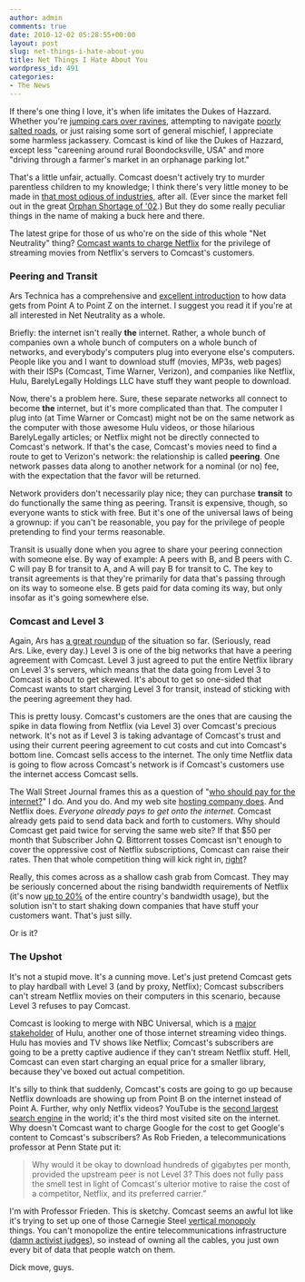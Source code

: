 ```yaml
---
author: admin
comments: true
date: 2010-12-02 05:28:55+00:00
layout: post
slug: net-things-i-hate-about-you
title: Net Things I Hate About You
wordpress_id: 491
categories:
- The News
---
```


If there's one thing I love, it's when life imitates the Dukes of Hazzard. Whether you're [jumping cars over ravines](http://www.youtube.com/watch?v=hb7qPbvZDCM&feature=related), attempting to navigate [poorly salted roads](http://www.youtube.com/watch?v=25W908awEqg), or just raising some sort of general mischief, I appreciate some harmless jackassery. Comcast is kind of like the Dukes of Hazzard, except less "careening around rural Boondocksville, USA" and more "driving through a farmer's market in an orphanage parking lot."

That's a little unfair, actually. Comcast doesn't actively try to murder parentless children to my knowledge; I think there's very little money to be made in [that most odious of industries](http://www.google.com/finance?q=murdering+orphans), after all. (Ever since the market fell out in the great [Orphan Shortage of '02](http://angelinajolieadoptions.wordpress.com/2010/04/09/angelina-jolies-adoptions/).) But they do some really peculiar things in the name of making a buck here and there.

The latest gripe for those of us who're on the side of this whole "Net Neutrality" thing? [Comcast wants to charge Netflix](http://news.cnet.com/8301-1023_3-20024070-93.html) for the privilege of streaming movies from Netflix's servers to Comcast's customers. <!-- more -->

### Peering and Transit

Ars Technica has a comprehensive and [excellent introduction](http://arstechnica.com/old/content/2008/09/peering-and-transit.ars) to how data gets from Point A to Point Z on the internet. I suggest you read it if you're at all interested in Net Neutrality as a whole.

Briefly: the internet isn't really **the** internet. Rather, a whole bunch of companies own a whole bunch of computers on a whole bunch of networks, and everybody's computers plug into everyone else's computers. People like you and I want to download stuff (movies, MP3s, web pages) with their ISPs (Comcast, Time Warner, Verizon), and companies like Netflix, Hulu, BarelyLegally Holdings LLC have stuff they want people to download.

Now, there's a problem here. Sure, these separate networks all connect to become **the** internet, but it's more complicated than that. The computer I plug into (at Time Warner or Comcast) might not be on the same network as the computer with those awesome Hulu videos, or those hilarious BarelyLegally articles; or Netflix might not be directly connected to Comcast's network. If that's the case, Comcast's movies need to find a route to get to Verizon's network: the relationship is called **peering**. One network passes data along to another network for a nominal (or no) fee, with the expectation that the favor will be returned.

Network providers don't necessarily play nice; they can purchase **transit** to do functionally the same thing as peering. Transit is expensive, though, so everyone wants to stick with free. But it's one of the universal laws of being a grownup: if you can't be reasonable, you pay for the privilege of people pretending to find your terms reasonable.

Transit is usually done when you agree to share your peering connection with someone else. By way of example: A peers with B, and B peers with C. C will pay B for transit to A, and A will pay B for transit to C. The key to transit agreements is that they're primarily for data that's passing through on its way to someone else. B gets paid for data coming its way, but only insofar as it's going somewhere else.

### Comcast and Level 3

Again, Ars has [a great roundup](http://arstechnica.com/tech-policy/news/2010/11/how-comcast-became-a-toll-collecting-hydra-with-a-nuke.ars) of the situation so far. (Seriously, read Ars. Like, every day.) Level 3 is one of the big networks that have a peering agreement with Comcast. Level 3 just agreed to put the entire Netflix library on Level 3's servers, which means that the data going from Level 3 to Comcast is about to get skewed. It's about to get so one-sided that Comcast wants to start charging Level 3 for transit, instead of sticking with the peering agreement they had.

This is pretty lousy. Comcast's customers are the ones that are causing the spike in data flowing from Netflix (via Level 3) over Comcast's precious network. It's not as if Level 3 is taking advantage of Comcast's trust and using their current peering agreement to cut costs and cut into Comcast's bottom line. Comcast sells access to the internet. The only time Netflix data is going to flow across Comcast's network is if Comcast's customers use the internet access Comcast sells.

﻿The Wall Street Journal frames this as a question of "[who should pay for the internet?](http://online.wsj.com/article/SB10001424052748704679204575646840288688392.html)" I do. And you do. And my web site [hosting company does](http://apisnetworks.com/). And Netflix does. _Everyone already pays to get onto the internet_. Comcast already gets paid to send data back and forth to customers. Why should Comcast get paid twice for serving the same web site? If that $50 per month that Subscriber John Q. Bittorrent tosses Comcast isn't enough to cover the oppressive cost of Netflix subscriptions, Comcast can raise their rates. Then that whole competition thing will kick right in, [right](http://arstechnica.com/tech-policy/news/2010/09/broadband-duopoly-leaves-isps-competing-on-speed-not-price.ars)?

Really, this comes across as a shallow cash grab from Comcast. They may be seriously concerned about the rising bandwidth requirements of Netflix (it's now [up to 20%](http://www.pcmag.com/article2/0,2817,2371260,00.asp) of the entire country's bandwidth usage), but the solution isn't to start shaking down companies that have stuff your customers want. That's just silly.

Or is it?

### The Upshot

It's not a stupid move. It's a cunning move. Let's just pretend Comcast gets to play hardball with Level 3 (and by proxy, Netflix); Comcast subscribers can't stream Netflix movies on their computers in this scenario, because Level 3 refuses to pay Comcast.

Comcast is looking to merge with NBC Universal, which is a [major stakeholder](http://www.thebigmoney.com/blogs/hulucination/2010/02/03/nbc-officially-owns-32-percent-hulu-until-comcast-acquires-it) of Hulu, another one of those internet streaming video things. Hulu has movies and TV shows like Netflix; Comcast's subscribers are going to be a pretty captive audience if they can't stream Netflix stuff. Hell, Comcast can even start charging an equal price for a smaller library, because they've boxed out actual competition.

It's silly to think that suddenly, Comcast's costs are going to go up because Netflix downloads are showing up from Point B on the internet instead of Point A. Further, why only Netflix videos? YouTube is the [second largest search engine](http://www.businessinsider.com/youtube-2010-11) in the world; it's the third most visited site on the internet. Why doesn't Comcast want to charge Google for the cost to get Google's content to Comcast's subscribers? As Rob Frieden, a telecommunications professor at Penn State put it:

> Why would it be okay to download hundreds of gigabytes per month, provided the upstream peer is not Level 3? This does not fully pass the smell test in light of Comcast's ulterior motive to raise the cost of a competitor, Netflix, and its preferred carrier.”

I'm with Professor Frieden. This is sketchy. Comcast seems an awful lot like it's trying to set up one of those Carnegie Steel [vertical monopoly](http://en.wikipedia.org/wiki/Vertical_integration) things. You can't monopolize the entire telecommunications infrastructure ([damn activist judges](http://www.consumeraffairs.com/news04/att20.html)), so instead of owning all the cables, you just own every bit of data that people watch on them.

Dick move, guys.
